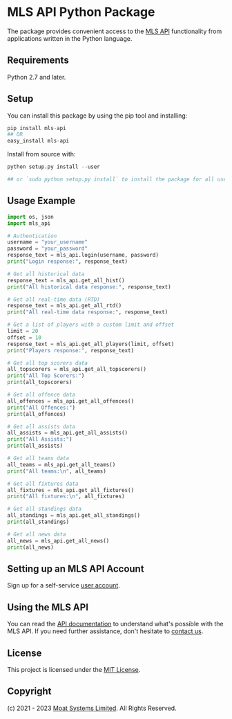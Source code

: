 # MLS API Python Package

The package provides convenient access to the [MLS API](https://moatsystems.com/mls-api/) functionality from applications written in the Python language.

## Requirements

Python 2.7 and later.

## Setup

You can install this package by using the pip tool and installing:

```python
pip install mls-api
## OR
easy_install mls-api
```

Install from source with:

```python
python setup.py install --user

## or `sudo python setup.py install` to install the package for all users
```

Usage Example
-------------

```python
import os, json
import mls_api

# Authentication
username = "your_username"
password = "your_password"
response_text = mls_api.login(username, password)
print("Login response:", response_text)

# Get all historical data
response_text = mls_api.get_all_hist()
print("All historical data response:", response_text)

# Get all real-time data (RTD)
response_text = mls_api.get_all_rtd()
print("All real-time data response:", response_text)

# Get a list of players with a custom limit and offset
limit = 20
offset = 10
response_text = mls_api.get_all_players(limit, offset)
print("Players response:", response_text)

# Get all top scorers data
all_topscorers = mls_api.get_all_topscorers()
print("All Top Scorers:")
print(all_topscorers)

# Get all offence data
all_offences = mls_api.get_all_offences()
print("All Offences:")
print(all_offences)

# Get all assists data
all_assists = mls_api.get_all_assists()
print("All Assists:")
print(all_assists)

# Get all teams data
all_teams = mls_api.get_all_teams()
print("All teams:\n", all_teams)

# Get all fixtures data
all_fixtures = mls_api.get_all_fixtures()
print("All fixtures:\n", all_fixtures)

# Get all standings data
all_standings = mls_api.get_all_standings()
print(all_standings)

# Get all news data
all_news = mls_api.get_all_news()
print(all_news)
```

## Setting up an MLS API Account

Sign up for a self-service [user account](https://moatsystems.com/mls-api/).


## Using the MLS API

You can read the [API documentation](https://docs.mlssoccerapi.com/) to understand what's possible with the MLS API. If you need further assistance, don't hesitate to [contact us](https://moatsystems.com/contact/).


## License

This project is licensed under the [MIT License](./LICENSE).


## Copyright

(c) 2021 - 2023 [Moat Systems Limited](https://moatsystems.com/). All Rights Reserved.
